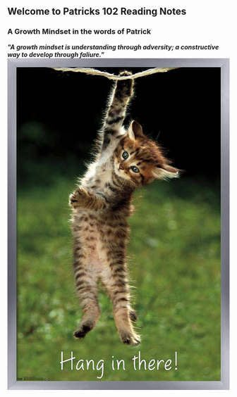 ## Welcome to Patricks 102 Reading Notes
### A Growth Mindset in the words of Patrick
***"A growth mindset is understanding through adversity; a constructive way to develop through faliure."***
![](https://github.com/plaurion1989/reading-notes/blob/main/71BoMD5mjNL._AC_SL1500_.jpg)
